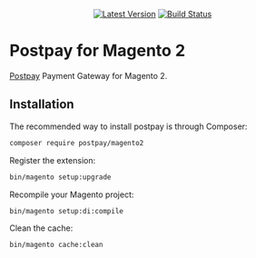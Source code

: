 <p align="center">
  <a href="https://github.com/postpayio/magento2/releases"><img src="https://img.shields.io/github/release/postpayio/magento2.svg" alt="Latest Version"/></a> <a href="https://travis-ci.org/postpayio/magento2"><img src="https://img.shields.io/travis/postpayio/magento2.svg" alt="Build Status"/></a>
</p>

# Postpay for Magento 2 

[Postpay](https://postpay.io) Payment Gateway for Magento 2.

## Installation

The recommended way to install postpay is through Composer:

```sh
composer require postpay/magento2
```

Register the extension:

```sh
bin/magento setup:upgrade
```

Recompile your Magento project:

```sh
bin/magento setup:di:compile
```

Clean the cache:

```sh
bin/magento cache:clean
```
